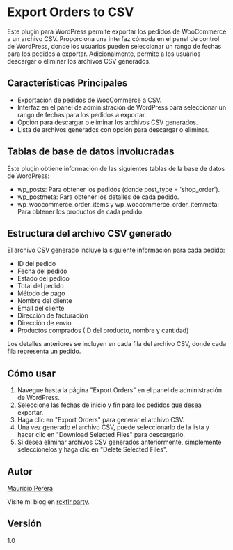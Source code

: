 # Export Orders to CSV

Este plugin para WordPress permite exportar los pedidos de WooCommerce a un archivo CSV. Proporciona una interfaz cómoda en el panel de control de WordPress, donde los usuarios pueden seleccionar un rango de fechas para los pedidos a exportar. Adicionalmente, permite a los usuarios descargar o eliminar los archivos CSV generados.

## Características Principales

- Exportación de pedidos de WooCommerce a CSV.
- Interfaz en el panel de administración de WordPress para seleccionar un rango de fechas para los pedidos a exportar.
- Opción para descargar o eliminar los archivos CSV generados.
- Lista de archivos generados con opción para descargar o eliminar.

## Tablas de base de datos involucradas

Este plugin obtiene información de las siguientes tablas de la base de datos de WordPress:

- wp_posts: Para obtener los pedidos (donde post_type = 'shop_order').
- wp_postmeta: Para obtener los detalles de cada pedido.
- wp_woocommerce_order_items y wp_woocommerce_order_itemmeta: Para obtener los productos de cada pedido.

## Estructura del archivo CSV generado

El archivo CSV generado incluye la siguiente información para cada pedido:

- ID del pedido
- Fecha del pedido
- Estado del pedido
- Total del pedido
- Método de pago
- Nombre del cliente
- Email del cliente
- Dirección de facturación
- Dirección de envío
- Productos comprados (ID del producto, nombre y cantidad)

Los detalles anteriores se incluyen en cada fila del archivo CSV, donde cada fila representa un pedido.

## Cómo usar

1. Navegue hasta la página "Export Orders" en el panel de administración de WordPress.
2. Seleccione las fechas de inicio y fin para los pedidos que desea exportar.
3. Haga clic en "Export Orders" para generar el archivo CSV.
4. Una vez generado el archivo CSV, puede seleccionarlo de la lista y hacer clic en "Download Selected Files" para descargarlo.
5. Si desea eliminar archivos CSV generados anteriormente, simplemente selecciónelos y haga clic en "Delete Selected Files".

## Autor

[Mauricio Perera](https://www.linkedin.com/in/mauricioperera/)

Visite mi blog en [rckflr.party](https://rckflr.party/).

## Versión

1.0
